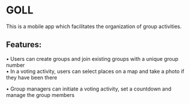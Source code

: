 # GOLL
This is a mobile app which facilitates the organization of group activities.

## Features:
• Users can create groups and join existing groups with a unique group number  
• In a voting activity, users can select places on a map and take a photo if they have been there

• Group managers can initiate a voting activity, set a countdown and manage the group members

